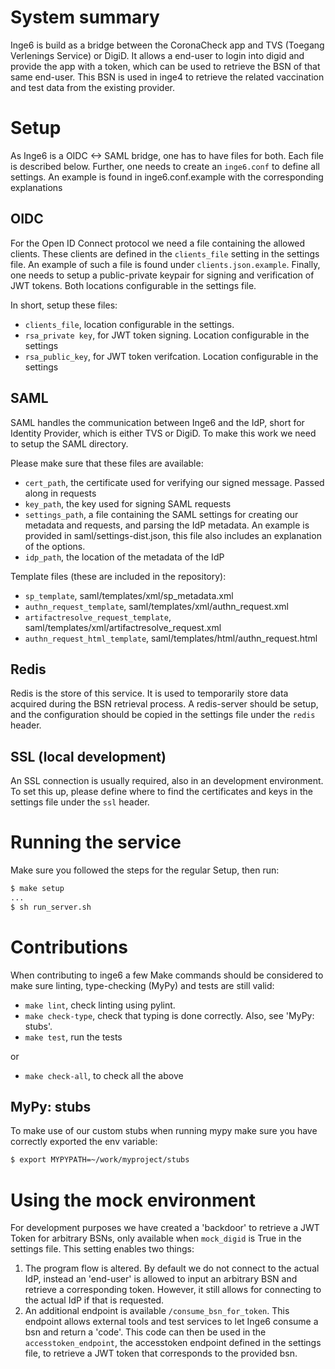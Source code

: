 # System summary
 Inge6 is build as a bridge between the CoronaCheck app and TVS (Toegang Verlenings Service) or DigiD. It allows a end-user to login into digid and provide the app with a token, which can be used to retrieve the BSN of that same end-user. This BSN is used in inge4 to retrieve the related vaccination and test data from the existing provider.

# Setup

As Inge6 is a OIDC <-> SAML bridge, one has to have files for both. Each file is described below. Further, one needs to create an `inge6.conf` to define all settings. An example is found in inge6.conf.example with the corresponding explanations

## OIDC
For the Open ID Connect protocol we need a file containing the allowed clients. These clients are defined in the `clients_file` setting in the settings file. An example of such a file is found under `clients.json.example`. Finally, one needs to setup a public-private keypair for signing and verification of JWT tokens. Both locations configurable in the settings file.

In short, setup these files:
- `clients_file`, location configurable in the settings.
- `rsa_private key`, for JWT token signing. Location configurable in the settings
- `rsa_public_key`, for JWT token verifcation. Location configurable in the settings

## SAML
SAML handles the communication between Inge6 and the IdP, short for Identity Provider, which is either TVS or DigiD. To make this work we need to setup the SAML directory.

Please make sure that these files are available:
- `cert_path`, the certificate used for verifying our signed message. Passed along in requests
- `key_path`, the key used for signing SAML requests
- `settings_path`, a file containing the SAML settings for creating our metadata and requests, and parsing the IdP metadata. An example is provided in saml/settings-dist.json, this file also includes an explanation of the options.
- `idp_path`, the location of the metadata of the IdP

Template files (these are included in the repository):
- `sp_template`, saml/templates/xml/sp_metadata.xml
- `authn_request_template`, saml/templates/xml/authn_request.xml
- `artifactresolve_request_template`, saml/templates/xml/artifactresolve_request.xml
- `authn_request_html_template`, saml/templates/html/authn_request.html

## Redis
Redis is the store of this service. It is used to temporarily store data acquired during the BSN retrieval process. A redis-server should be setup, and the configuration should be copied in the settings file under the `redis` header.

## SSL (local development)
An SSL connection is usually required, also in an development environment. To set this up, please define where to find the certificates and keys in the settings file under the `ssl` header.

# Running the service
Make sure you followed the steps for the regular Setup, then run:
```bash
$ make setup
...
$ sh run_server.sh
```

# Contributions
When contributing to inge6 a few Make commands should be considered to make sure linting, type-checking (MyPy) and tests are still valid:
- `make lint`, check linting using pylint.
- `make check-type`, check that typing is done correctly. Also, see 'MyPy: stubs'.
- `make test`, run the tests

or 
- `make check-all`, to check all the above


## MyPy: stubs
To make use of our custom stubs when running mypy make sure you have correctly exported the env variable:
```bash
$ export MYPYPATH=~/work/myproject/stubs
```


# Using the mock environment
For development purposes we have created a 'backdoor' to retrieve a JWT Token for arbitrary BSNs, only available when `mock_digid` is True in the settings file. This setting enables two things:
1. The program flow is altered. By default we do not connect to the actual IdP, instead an 'end-user' is allowed to input an arbitrary BSN and retrieve a corresponding token. However, it still allows for connecting to the actual IdP if that is requested.
2. An additional endpoint is available `/consume_bsn_for_token`. This endpoint allows external tools and test services to let Inge6 consume a bsn and return a 'code'. This code can then be used in the `accesstoken_endpoint`, the accesstoken endpoint defined in the settings file, to retrieve a JWT token that corresponds to the provided bsn.


